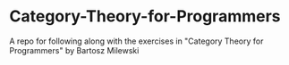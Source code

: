 # Category-Theory-for-Programmers
A repo for following along with the exercises in "Category Theory for Programmers" by Bartosz Milewski
